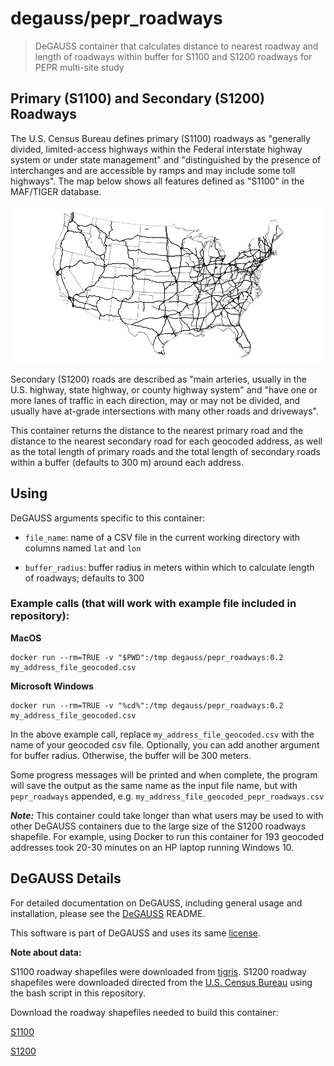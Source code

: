 # degauss/pepr_roadways

> DeGAUSS container that calculates distance to nearest roadway and length of roadways within buffer for S1100 and S1200 roadways for PEPR multi-site study

## Primary (S1100) and Secondary (S1200) Roadways

The U.S. Census Bureau defines primary (S1100) roadways as "generally divided, limited-access highways within the Federal interstate highway system or under state management" and "distinguished by the presence of interchanges and are accessible by ramps and may include some toll highways". The map below shows all features defined as "S1100" in the MAF/TIGER database. 

![](figs/us_primary_roads.png)

Secondary (S1200) roads are described as "main arteries, usually in the U.S. highway, state highway, or county highway system" and "have one or more lanes of traffic in each direction, may or may not be divided, and usually have at-grade intersections with many other roads and driveways".

This container returns the distance to the nearest primary road and the distance to the nearest secondary road for each geocoded address, as well as the total length of primary roads and the total length of secondary roads within a buffer (defaults to 300 m) around each address. 

## Using

DeGAUSS arguments specific to this container:

- `file_name`: name of a CSV file in the current working directory with columns named `lat` and `lon`

- `buffer_radius`: buffer radius in meters within which to calculate length of roadways; defaults to 300

### Example calls (that will work with example file included in repository):

**MacOS**

```
docker run --rm=TRUE -v "$PWD":/tmp degauss/pepr_roadways:0.2 my_address_file_geocoded.csv
```

**Microsoft Windows**

```
docker run --rm=TRUE -v "%cd%":/tmp degauss/pepr_roadways:0.2 my_address_file_geocoded.csv
```

In the above example call, replace `my_address_file_geocoded.csv` with the name of your geocoded csv file. Optionally, you can add another argument for buffer radius.  Otherwise, the buffer will be 300 meters.

Some progress messages will be printed and when complete, the program will save the output as the same name as the input file name, but with `pepr_roadways` appended, e.g. `my_address_file_geocoded_pepr_roadways.csv`

**_Note:_** This container could take longer than what users may be used to with other DeGAUSS containers due to the large size of the S1200 roadways shapefile.  For example, using Docker to run this container for 193 geocoded addresses took 20-30 minutes on an HP laptop running Windows 10.

## DeGAUSS Details

For detailed documentation on DeGAUSS, including general usage and installation, please see the [DeGAUSS](https://github.com/cole-brokamp/DeGAUSS) README.

This software is part of DeGAUSS and uses its same [license](https://github.com/cole-brokamp/DeGAUSS/blob/master/LICENSE.txt).

**Note about data:** 

S1100 roadway shapefiles were downloaded from [tigris](https://github.com/walkerke/tigris). S1200 roadway shapefiles were downloaded directed from the [U.S. Census Bureau](ftp://ftp2.census.gov/geo/tiger/TIGER2018/ROADS/) using the bash script in this repository.

Download the roadway shapefiles needed to build this container:

[S1100](https://s3.amazonaws.com/geomarker.grapph/roads/roads1100_sp_5072.rds)

[S1200](https://s3.amazonaws.com/geomarker.grapph/roads/roads1200_sp_5072.rds)

